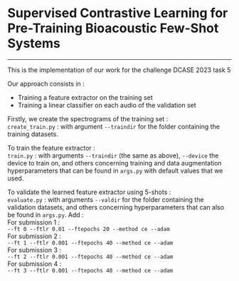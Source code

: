 # Supervised Contrastive Learning for Pre-Training Bioacoustic Few-Shot Systems
---

This is the implementation of our work for the challenge DCASE 2023 task 5

Our approach consists in :
<ul>
<li>Training a feature extractor on the training set</li>
<li>Training a linear classifier on each audio of the validation set</li>
</ul>

Firstly, we create the spectrograms of the training set :\
```create_train.py``` : with argument ```--traindir``` for the folder containing the training datasets.

To train the feature extractor :\
```train.py``` : with arguments ```--traindir``` (the same as above), ```--device``` the device to train on, and others concerning training and data augmentation hyperparameters that can be found in ```args.py``` with default values that we used.

To validate the learned feature extractor using 5-shots :\
```evaluate.py``` : with arguments ```--valdir``` for the folder containing the validation datasets, and others concerning hyperparameters that can also be found in ```args.py```. Add :\
For submission 1 :\
```--ft 0 --ftlr 0.01 --ftepochs 20 --method ce --adam```\
For submission 2 :\
```--ft 1 --ftlr 0.001 --ftepochs 40 --method ce --adam```\
For submission 3 :\
```--ft 2 --ftlr 0.001 --ftepochs 40 --method ce --adam```\
For submission 4 :\
```--ft 3 --ftlr 0.001 --ftepochs 40 --method ce --adam```
